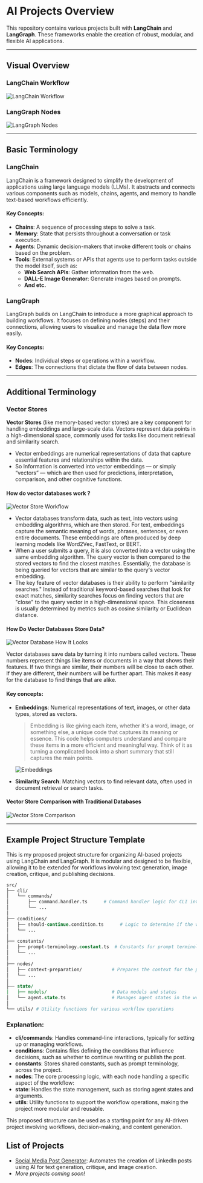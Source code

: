 # AI Projects Overview

This repository contains various projects built with **LangChain** and **LangGraph**. These frameworks enable the creation of robust, modular, and flexible AI applications.

---

## Visual Overview

### LangChain Workflow
![LangChain Workflow](./assets/images/langchain-workflow.png)

### LangGraph Nodes
![LangGraph Nodes](./assets/images/langgraph-nodes.png)

---

## Basic Terminology

### LangChain
LangChain is a framework designed to simplify the development of applications using large language models (LLMs). It abstracts and connects various components such as models, chains, agents, and memory to handle text-based workflows efficiently.

#### Key Concepts:
- **Chains**: A sequence of processing steps to solve a task.
- **Memory**: State that persists throughout a conversation or task execution.
- **Agents**: Dynamic decision-makers that invoke different tools or chains based on the problem.
- **Tools**: External systems or APIs that agents use to perform tasks outside the model itself, such as:
    - **Web Search APIs**: Gather information from the web.
    - **DALL-E Image Generator**: Generate images based on prompts.
    - **And etc.**

### LangGraph
LangGraph builds on LangChain to introduce a more graphical approach to building workflows. It focuses on defining nodes (steps) and their connections, allowing users to visualize and manage the data flow more easily.

#### Key Concepts:
- **Nodes**: Individual steps or operations within a workflow.
- **Edges**: The connections that dictate the flow of data between nodes.

---

## Additional Terminology

### Vector Stores
**Vector Stores** (like memory-based vector stores) are a key component for handling embeddings and large-scale data. Vectors represent data points in a high-dimensional space, commonly used for tasks like document retrieval and similarity search.

* Vector embeddings are numerical representations of data that capture essential features and relationships within the data.
* So Information is converted into vector embeddings — or simply “vectors” — which are then used for predictions, interpretation, comparison, and other cognitive functions.

#### How do vector databases work ?

![Vector Store Workflow](./assets/images/vector-store-workflow.webp)

* Vector databases transform data, such as text, into vectors using embedding algorithms, which are then stored. For text, embeddings capture the semantic meaning of words, phrases, sentences, or even entire documents. These embeddings are often produced by deep learning models like Word2Vec, FastText, or BERT.
* When a user submits a query, it is also converted into a vector using the same embedding algorithm. The query vector is then compared to the stored vectors to find the closest matches. Essentially, the database is being queried for vectors that are similar to the query's vector embedding.
* The key feature of vector databases is their ability to perform "similarity searches." Instead of traditional keyword-based searches that look for exact matches, similarity searches focus on finding vectors that are "close" to the query vector in a high-dimensional space. This closeness is usually determined by metrics such as cosine similarity or Euclidean distance.

#### How Do Vector Databases Store Data?

![Vector Database How It Looks](./assets/images/vector-database-how-it-looks.png)

Vector databases save data by turning it into numbers called vectors. These numbers represent things like items or documents in a way that shows their features. If two things are similar, their numbers will be close to each other. If they are different, their numbers will be further apart. This makes it easy for the database to find things that are alike.

#### Key concepts:
- **Embeddings**: Numerical representations of text, images, or other data types, stored as vectors.
  > Embedding is like giving each item, whether it's a word, image, or something else, a unique code that captures its meaning or essence. This code helps computers understand and compare these items in a more efficient and meaningful way. Think of it as turning a complicated book into a short summary that still captures the main points.

  ![Embeddings](./assets/images/embedding.png)
- **Similarity Search**: Matching vectors to find relevant data, often used in document retrieval or search tasks.

#### Vector Store Comparison with Traditional Databases
![Vector Store Comparison](./assets/images/vector-store-comparison.jpeg)

---

## Example Project Structure Template

This is my proposed project structure for organizing AI-based projects using LangChain and LangGraph. It is modular and designed to be flexible, allowing it to be extended for workflows involving text generation, image creation, critique, and publishing decisions.

```perl
src/
├── cli/
│   └── commands/
│       ├── command.handler.ts      # Command handler logic for CLI interactions
│       └── ...
│
├── conditions/
│   ├── should-continue.condition.ts      # Logic to determine if the workflow should continue
│   └── ...
│
├── constants/
│   ├── prompt-terminology.constant.ts  # Constants for prompt terminology used across agents and nodes
│   └── ...
│
├── nodes/
│   ├── context-preparation/           # Prepares the context for the post generation
│   └── ...
│
├── state/
│   ├── models/                        # Data models and states
│   └── agent.state.ts                 # Manages agent states in the workflow
│
└── utils/ # Utility functions for various workflow operations
```

### Explanation:
* **cli/commands**: Handles command-line interactions, typically for setting up or managing workflows.
* **conditions**: Contains files defining the conditions that influence decisions, such as whether to continue rewriting or publish the post.
* **constants**: Stores shared constants, such as prompt terminology, across the project.
* **nodes**: The core processing logic, with each node handling a specific aspect of the workflow:
* **state**: Handles the state management, such as storing agent states and arguments.
* **utils**: Utility functions to support the workflow operations, making the project more modular and reusable.

This proposed structure can be used as a starting point for any AI-driven project involving workflows, decision-making, and content generation.

## List of Projects

- [Social Media Post Generator](./social-media-post-generator): Automates the creation of LinkedIn posts using AI for text generation, critique, and image creation.
- *More projects coming soon!*
